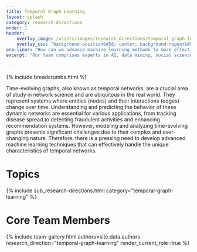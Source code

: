 ```yaml
---
title: Temporal Graph Learning
layout: splash
category: research-directions
order: 1
header:
    overlay_image: /assets/images/research_directions/temporal-graph-learning/banner.png
    overlay_css: "background-position&#58; center; background-repeat&#58; no-repeat; background-size&#58; 40% 100%"
one-liner: "How can we advance machine learning methods to more effectively model and predict dynamic real-world networks and relationships within these time-evolving graphs?"
excerpt: "Our team comprises experts in AI, data mining, social science, and public health, dedicated to advancing the analysis, prediction, and understanding of dynamic networks. We specialize in developing innovative models and creating realistic, robust benchmarks for state-of-the-art models and real-world applications of temporal graphs. Our work encompasses areas such as recommendation systems, fraud detection, disease modeling, and more."

---
```


{% include breadcrumbs.html %}

Time-evolving graphs, also known as temporal networks, are a crucial area of study in network science and are ubiquitous in the real world. They represent systems where entities (nodes) and their interactions (edges) change over time. Understanding and predicting the behavior of these dynamic networks are essential for various applications, from tracking disease spread to detecting fraudulent activities and enhancing recommendation systems. However, modeling and analyzing time-evolving graphs presents significant challenges due to their complex and ever-changing nature. Therefore, there is a pressing need to develop advanced machine learning techniques that can effectively handle the unique characteristics of temporal networks.

# Topics

{% include sub_research-directions.html category="temporal-graph-learning" %}

# Core Team Members

{% include team-gallery.html authors=site.data.authors research_direction="temporal-graph-learning" render_current_role=true %}

<!-- ## Past Members
{% include team-gallery.html authors=site.data.authors research_direction="temporal-graph-learning" render_current_role=false %} -->